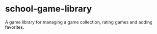 # school-game-library
A game library for managing a game collection, rating games and adding favorites.
